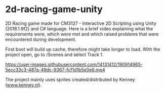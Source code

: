 # 2d-racing-game-unity

2D Racing game made for CM3127 - Interactive 2D Scripting using Unity (2018.1.9f2) and C# language. Here is a brief video explaining what the requirements were, which were met and which raised problems that were encountered during development.

First boot will build up cache, therefore might take longer to load.
With the project open, go to /Scenes and select Track 1.

https://user-images.githubusercontent.com/14131412/190914965-5ecc33c3-487a-49dc-9367-fcf1d1b5e0e6.mp4

The project mainly uses sprites created/distributed by Kenney (www.kenney.nl).
